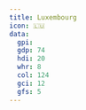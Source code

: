 ```yaml
---
title: Luxembourg
icon: 🇱🇺
data:
  gpi:
  gdp: 74
  hdi: 20
  whr: 8
  col: 124
  gci: 12
  gfs: 5
---
```

